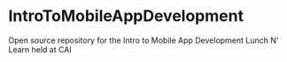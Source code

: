 # IntroToMobileAppDevelopment
Open source repository for the Intro to Mobile App Development Lunch N' Learn held at CAI
